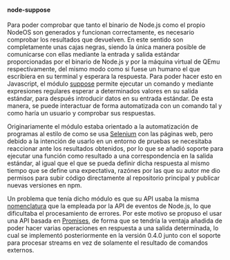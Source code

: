 #### node-suppose

Para poder comprobar que tanto el binario de Node.js como el propio NodeOS son
generados y funcionan correctamente, es necesario comprobar los resultados que
devuelven. En este sentido son completamente unas cajas negras, siendo la única
manera posible de comunicarse con ellas mediante la entrada y salida estándar
proporcionadas por el binario de Node.js y por la máquina virtual de QEmu
respectivamente, del mismo modo como si fuese un humano el que escribiera en su
terminal y esperara la respuesta. Para poder hacer esto en Javascript, el módulo
[suppose](https://github.com/jprichardson/node-suppose) permite ejecutar un
comando y mediante expresiones regulares esperar a determinados valores en su
salida estándar, para después introducir datos en su entrada estándar. De esta
manera, se puede interactuar de forma automatizada con un comando tal y como
haría un usuario y comprobar sus respuestas.

Originariamente el módulo estaba orientado a la automatización de programas al
estilo de como se usa [Selenium](http://www.seleniumhq.org) con las páginas web,
pero debido a la intención de usarlo en un entorno de pruebas se necesitaba
reaccionar ante los resultados obtenidos, por lo que se añadió soporte para
ejecutar una función como resultado a una correspondencia en la salida estándar,
al igual que el que se pueda definir dicha respuesta al mismo tiempo que se
define una expectativa, razónes por las que su autor me dio permisos para subir
código directamente al repositorio principal y publicar nuevas versiones en npm.

Un problema que tenía dicho módulo es que su API usaba la misma
[nomenclatura](https://github.com/jprichardson/node-suppose/issues/9#issuecomment-70378218)
que la empleada por la API de eventos de Node.js, lo que dificultaba el
procesamiento de errores. Por este motivo se propuso el usar una API basada en
[Promises](https://github.com/jprichardson/node-suppose/issues/9#issuecomment-147813472),
de forma que se tendría la ventaja añadida de poder hacer varias operaciones en
respuesta a una salida determinada, lo cual se implementó posteriormente en la
versión 0.4.0 junto con el soporte para procesar streams en vez de solamente el
resultado de comandos externos.
